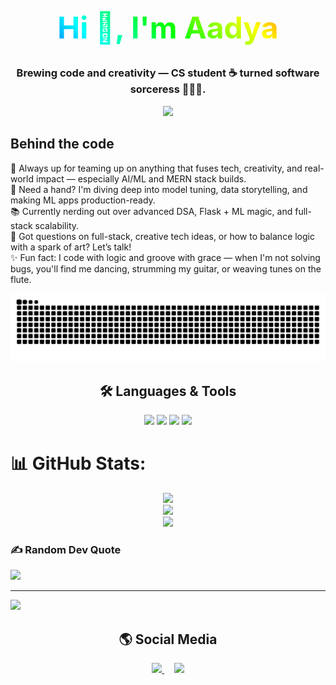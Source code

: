 <h1 align="center" style="font-size: 3rem; background: linear-gradient(45deg, #00f, #0ff, #0f0, #ff0, #f00); -webkit-background-clip: text; -webkit-text-fill-color: transparent; animation: gradientMove 3s infinite alternate ease-in-out;">Hi 👋, I'm Aadya</h1>

<h3 align="center">Brewing code and creativity — CS student ☕ turned software sorceress 🧑🏼‍💻.</h3>

<div align="center">
  <img src="https://i.pinimg.com/originals/4f/4e/16/4f4e1638e028090ff030ec2ae0fc6919.gif" width="500"/>
</div>


## Behind the code
🤝 Always up for teaming up on anything that fuses tech, creativity, and real-world impact — especially AI/ML and MERN stack builds.  
🧠 Need a hand? I'm diving deep into model tuning, data storytelling, and making ML apps production-ready.  
📚 Currently nerding out over advanced DSA, Flask + ML magic, and full-stack scalability.  
💬 Got questions on full-stack, creative tech ideas, or how to balance logic with a spark of art? Let’s talk!  
✨ Fun fact: I code with logic and groove with grace — when I'm not solving bugs, you'll find me dancing, strumming my guitar, or weaving tunes on the flute.

<div align="center">
  <img src="https://raw.githubusercontent.com/aadyanair/aadyanair/output/snake.svg" alt="Snake animation" />
</div>



<h2 align="center">🛠 Languages & Tools</h2>
<div align="center">
    <img src="https://skillicons.dev/icons?i=python,java,html,css,anaconda,sklearn" height="50"/>
    <img src="https://skillicons.dev/icons?i=react,nextjs,nodejs,django,flask,express,fastapi" height="50"/>
    <img src="https://skillicons.dev/icons?i=mysql,mongodb,firebase,bootstrap" height="50"/>
    <img src="https://skillicons.dev/icons?i=git,github,aws,vscode,vercel,matlab,notion,raspberrypi,arduino" height="50"/>
</div>


# 📊 GitHub Stats:

<div align="center">

![](https://github-readme-stats.vercel.app/api?username=aadyanair&theme=dark&hide_border=false&include_all_commits=false&count_private=false)<br/>
![](https://nirzak-streak-stats.vercel.app/?user=aadyanair&theme=dark&hide_border=false)<br/>
![](https://github-readme-stats.vercel.app/api/top-langs/?username=aadyanair&theme=dark&hide_border=false&include_all_commits=false&count_private=false&layout=compact)

</div>



### ✍️ Random Dev Quote
![](https://quotes-github-readme.vercel.app/api?type=horizontal&theme=radical)

---
[![](https://visitcount.itsvg.in/api?id=aadyanair&icon=0&color=0)](https://visitcount.itsvg.in)


<h2 align="center">🌎 Social Media</h2>
<div align="center">
    <a href="https://www.linkedin.com/in/aadya-nair-252042231" target="_blank">
        <img src="https://skillicons.dev/icons?i=linkedin" height="50"/>
    </a>
    &nbsp; &nbsp;
    <a href="https://www.instagram.com/aadya__nair__" target="_blank">
        <img src="https://skillicons.dev/icons?i=instagram" height="50"/>
    </a>
</div>
